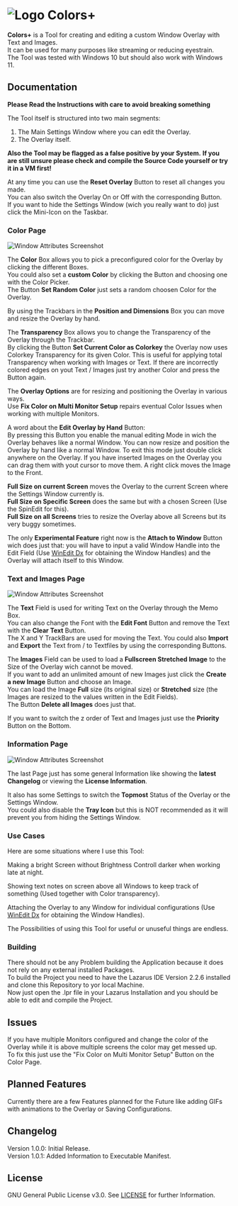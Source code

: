 # ![Logo](https://github.com/EthernalStar/Colors-Plus/blob/main/Icon.png?raw=true) Colors+

**Colors+** is a Tool for creating and editing a custom Window Overlay with Text and Images.  
It can be used for many purposes like streaming or reducing eyestrain.  
The Tool was tested with Windows 10 but should also work with Windows 11.  
  

## Documentation

**Please Read the Instructions with care to avoid breaking something**  
  
The Tool itself is structured into two main segments:  
1. The Main Settings Window where you can edit the Overlay.
2. The Overlay itself.
  
**Also the Tool may be flagged as a false positive by your System.**
**If you are still unsure please check and compile the Source Code yourself or try it in a VM first!**  
  
At any time you can use the **Reset Overlay** Button to reset all changes you made.  
You can also switch the Overlay On or Off with the corresponding Button.  
If you want to hide the Settings Window (wich you really want to do) just click the Mini-Icon on the Taskbar.  
  
### Color Page

![Window Attributes Screenshot](https://github.com/EthernalStar/Colors-Plus/blob/main/Images/Colors%20Plus%2001.png?raw=true)  

The **Color** Box allows you to pick a preconfigured color for the Overlay by clicking the different Boxes.  
You could also set a **custom Color** by clicking the Button and choosing one with the Color Picker.  
The Button **Set Random Color** just sets a random choosen Color for the Overlay.  

By using the Trackbars in the **Position and Dimensions** Box you can move and resize the Overlay by hand.  

The **Transparency** Box allows you to change the Transparency of the Overlay through the Trackbar.  
By clicking the Button **Set Current Color as Colorkey** the Overlay now uses Colorkey Transparency for its given Color. This is useful for applying total Transparency when working with Images or Text. If there are incorrectly colored edges on yout Text / Images just try another Color and press the Button again.  

The **Overlay Options** are for resizing and positioning the Overlay in various ways.  
Use **Fix Color on Multi Monitor Setup** repairs eventual Color Issues when working with multiple Monitors.  

A word about the **Edit Overlay by Hand** Button:  
By pressing this Button you enable the manual editing Mode in wich the Overlay behaves like a normal Window. You can now resize and position the Overlay by hand like a normal Window. To exit this mode just double click anywhere on the Overlay. If you have inserted Images on the Overlay you can drag them with yout cursor to move them. A right click moves the Image to the Front.  
  
**Full Size on current Screen** moves the Overlay to the current Screen where the Settings Window currently is.  
**Full Size on Specific Screen** does the same but with a chosen Screen (Use the SpinEdit for this).  
**Full Size on all Screens** tries to resize the Overlay above all Screens but its very buggy sometimes.  
  
The only **Experimental Feature** right now is the **Attach to Window** Button wich does just that: you will have to input a valid Window Handle into the Edit Field (Use [WinEdit Dx](https://github.com/EthernalStar/WinEdit-Dx) for obtaining the Window Handles) and the Overlay will attach itself to this Window.  
  
### Text and Images Page

![Window Attributes Screenshot](https://github.com/EthernalStar/Colors-Plus/blob/main/Images/Colors%20Plus%2002.png?raw=true)  

The **Text** Field is used for writing Text on the Overlay through the Memo Box.  
You can also change the Font with the **Edit Font** Button and remove the Text with the **Clear Text** Button.  
The X and Y TrackBars are used for moving the Text. You could also **Import** and **Export** the Text from / to Textfiles by using the corresponding Buttons.  

The **Images** Field can be used to load a **Fullscreen Stretched Image** to the Size of the Overlay wich cannot be moved.  
If you want to add an unlimited amount of new Images just click the **Create a new Image** Button and choose an Image.  
You can load the Image **Full** size (its original size) or **Stretched** size (the Images are resized to the values written in the Edit Fields).  
The Button **Delete all Images** does just that.  

If you want to switch the z order of Text and Images just use the **Priority** Button on the Bottom.  
  
### Information Page

![Window Attributes Screenshot](https://github.com/EthernalStar/Colors-Plus/blob/main/Images/Colors%20Plus%2003.png?raw=true)  

The last Page just has some general Information like showing the **latest Changelog** or viewing the **License Information**.  

It also has some Settings to switch the **Topmost** Status of the Overlay or the Settings Window.  
You could also disable the **Tray Icon** but this is NOT recommended as it will prevent you from hiding the Settings Window.  
  
### Use Cases

Here are some situations where I use this Tool:  

Making a bright Screen without Brightness Controll darker when working late at night.  

Showing text notes on screen above all Windows to keep track of something (Used together with Color transparency).  

Attaching the Overlay to any Window for individual configurations (Use [WinEdit Dx](https://github.com/EthernalStar/WinEdit-Dx) for obtaining the Window Handles).  

The Possibilities of using this Tool for useful or unuseful things are endless.  
  

### Building

There should not be any Problem building the Application because it does not rely on any external installed Packages.  
To build the Project you need to have the Lazarus IDE Version 2.2.6 installed and clone this Repository to yor local Machine.  
Now just open the .lpr file in your Lazarus Installation and you should be able to edit and compile the Project.  
  

## Issues

If you have multiple Monitors configured and change the color of the Overlay while it is above multiple screens the color may get messed up.  
To fix this just use the "Fix Color on Multi Monitor Setup" Button on the Color Page.  
  

## Planned Features

Currently there are a few Features planned for the Future like adding GIFs with animations to the Overlay or Saving Configurations.  
  

## Changelog

Version 1.0.0: Initial Release.  
Version 1.0.1: Added Information to Executable Manifest.  
  

## License

GNU General Public License v3.0. See [LICENSE](https://github.com/EthernalStar/Colors-Plus/blob/main/LICENSE) for further Information.
